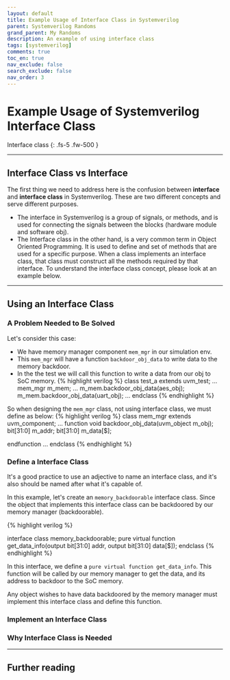 ```yaml
---
layout: default
title: Example Usage of Interface Class in Systemverilog
parent: Systemverilog Randoms
grand_parent: My Randoms
description: An example of using interface class
tags: [systemverilog]
comments: true
toc_en: true
nav_exclude: false
search_exclude: false
nav_order: 3
---
```


# Example Usage of Systemverilog Interface Class
Interface class
{: .fs-5 .fw-500 }

---
## Interface Class vs Interface
The first thing we need to address here is the confusion between **interface** and **interface class** in Systemverilog.
These are two different concepts and serve different purposes.

* The interface in Systemverilog is a group of signals, or methods,
and is used for connecting the signals between the blocks (hardware module and software obj).
* The Interface class in the other hand, is a very common term in Object Oriented Programming.
It is used to define and set of methods that are used for a specific purpose.
When a class implements an interface class, that class must construct all the methods required by that interface.
To understand the interface class concept, please look at an example below.

---
## Using an Interface Class
### A Problem Needed to Be Solved
Let's consider this case:
* We have memory manager component `mem_mgr` in our simulation env.
* This `mem_mgr` will have a function `backdoor_obj_data` to write data to the memory backdoor.
* In the the test we will call this function to write a data from our obj to SoC memory.
{% highlight verilog %}
class test_a extends uvm_test;
...
   mem_mgr m_mem;
   ...
   m_mem.backdoor_obj_data(aes_obj);
   m_mem.backdoor_obj_data(uart_obj);
...
endclass
{% endhighlight %}

So when designing the `mem_mgr` class, not using interface class,
we must define as below:
{% highlight verilog %}
class mem_mgr extends uvm_component;
...
   function void backdoor_obj_data(uvm_object m_obj);
      bit[31:0] m_addr;
      bit[31:0] m_data[$];

   endfunction
...
endclass
{% endhighlight %}



### Define a Interface Class
It's a good practice to use an adjective to name an interface class, and it's also should be named after what it's capable of.

In this example, let's create an `memory_backdoorable` interface class.
Since the object that implements this interface class can be backdoored by our memory manager (backdoorable).

{% highlight verilog %}

interface class memory_backdoorable;
   pure virtual function get_data_info(output bit[31:0] addr, output bit[31:0] data[$]);
endclass
{% endhighlight %}

In this interface, we define a `pure virtual function get_data_info`.
This function will be called by our memory manager to get the data, and its address to backdoor to the SoC memory.

Any object wishes to have data backdoored by the memory manager must implement this interface class and define this function.


### Implement an Interface Class

### Why Interface Class is Needed

---
## Further reading


